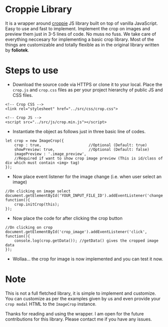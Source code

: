 # Croppie Library
It is a wrapper around [croppie](https://foliotek.github.io/Croppie/) JS library built on top of vanilla JavaScript. Easy to use and fast to implement. Implement the crop on images and preview them just in 3-5 lines of code. No muss no fuss. We take care of everything neccesary for implementing a basic crop library.
Most of the things are customizable and totally flexible as in the original library written by **foliotek**.

# Steps to use
- Download the source code via HTTPS or clone it to your local. Place the `crop.js` and `crop.css` files as per your project hierarchy of public JS and CSS files.
```
<!-- Crop CSS -->
<link rel="stylesheet" href="../src/css/crop.css">

<!-- Crop JS -->
<script src="../src/js/crop.min.js"></script>
```
- Instantiate the object as follows just in three basic line of codes.
```
let crop = new ImageCrop({
    crop : true,                     //Optional (Default: true)
    showPreview: true,               //Optional (Default: false)
    imagePreview : '.image_preview', 
    //Required if want to show crop image preview (This is id/class of div which must contain <img> tag)
});
```
- Now place event listener for the image change (i.e. when user select an image)
```
//On clicking on image select
document.getElementById('YOUR_INPUT_FILE_ID').addEventListener('change', function(){
    crop.initCrop(this);
});
```
- Now place the code for after clicking the crop button
```
//On clicking on crop
document.getElementById('crop_image').addEventListener('click', function(){
    console.log(crop.getData()); //getData() gives the cropped image data
});
```

- Wollaa... the crop for image is now implemented and you can test it now.

# Note
This is not a full fletched library, it is simple to implement and customize. You can customize as per the examples given by us and even provide your `crop modal` HTML to the `ImageCrop` instance.

Thanks for reading and using the wrapper. I am open for the future contributions for this library. Please contact me if you have any issues.
